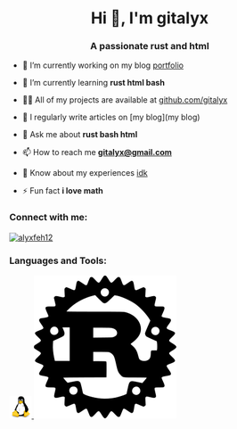 <h1 align="center">Hi 👋, I'm gitalyx</h1>
<h3 align="center">A passionate rust and html</h3>

- 🔭 I’m currently working on my blog [portfolio](https://github.com/gitalyx/portfolio)

- 🌱 I’m currently learning **rust html bash**

- 👨‍💻 All of my projects are available at [github.com/gitalyx](github.com/gitalyx)

- 📝 I regularly write articles on [my blog](my blog)

- 💬 Ask me about **rust bash html**

- 📫 How to reach me **gitalyx@gmail.com**

- 📄 Know about my experiences [idk](idk)

- ⚡ Fun fact **i love math**

<h3 align="left">Connect with me:</h3>
<p align="left">
<a href="https://twitter.com/alyxfeh12" target="blank"><img align="center" src="https://raw.githubusercontent.com/rahuldkjain/github-profile-readme-generator/master/src/images/icons/Social/twitter.svg" alt="alyxfeh12" height="30" width="40" /></a>
</p>

<h3 align="left">Languages and Tools:</h3>
<p align="left"> <a href="https://www.linux.org/" target="_blank" rel="noreferrer"> <img src="https://raw.githubusercontent.com/devicons/devicon/master/icons/linux/linux-original.svg" alt="linux" width="40" height="40"/> </a> <a href="https://www.rust-lang.org" target="_blank" rel="noreferrer"> <img src="https://raw.githubusercontent.com/devicons/devicon/master/icons/rust/rust-plain.svg"

